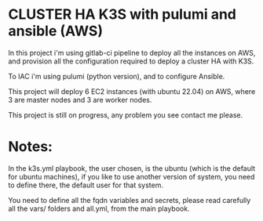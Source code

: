 
# CLUSTER HA K3S with pulumi and ansible (AWS)

In this project i'm using gitlab-ci pipeline to deploy all the instances on AWS, and provision all the configuration required to deploy a cluster HA with K3S.

To IAC i'm using pulumi (python version), and to configure Ansible.

This project will deploy 6 EC2 instances (with ubuntu 22.04) on AWS, where 3 are master nodes and 3 are worker nodes.

This project is still on progress, any problem you see contact me please.

# Notes:

In the k3s.yml playbook, the user chosen, is the ubuntu (which is the default for ubuntu machines), if you like to use another version of system, you need to define there, the default user for that system.

You need to define all the fqdn variables and secrets, please read carefully all the vars/ folders and all.yml, from the main playbook.
